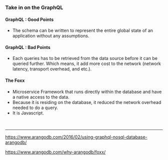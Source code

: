 ### Take in on the GraphQL

#### GraphQL : Good Points

- The schema can be written to represent the entire global state of an application without any assumptions.

#### GraphQL : Bad Points

- Each queries has to be retrieved from the data source before it can be queried further. Which means, it add more cost to the network (network latency, transport overhead, and etc.).


#### The Foxx

- Microservice Framework that runs directly within the database and have a native access to the data.
- Because it is residing on the database, it reduced the network overhead needed to do a query.
- It is Javascript.

<br />

---

https://www.arangodb.com/2016/02/using-graphql-nosql-database-arangodb/

https://www.arangodb.com/why-arangodb/foxx/
